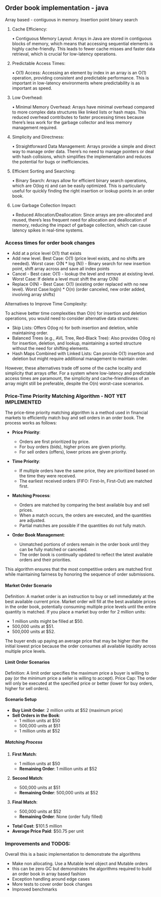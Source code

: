 ## Order book implementation - java

Array based - contiguous in memory. Insertion point binary search

1. Cache Efficiency:

   •	Contiguous Memory Layout: Arrays in Java are stored in contiguous blocks of memory, which means that accessing sequential elements is highly cache-friendly. This leads to fewer cache misses and faster data retrieval, which is crucial for low-latency operations.
2. Predictable Access Times:

   •	O(1) Access: Accessing an element by index in an array is an O(1) operation, providing consistent and predictable performance. This is important in low-latency environments where predictability is as important as speed.
3. Low Overhead:

   •	Minimal Memory Overhead: Arrays have minimal overhead compared to more complex data structures like linked lists or hash maps. This reduced overhead contributes to faster processing times because there’s less work for the garbage collector and less memory management required.
4. Simplicity and Directness:

   •	Straightforward Data Management: Arrays provide a simple and direct way to manage order data. There’s no need to manage pointers or deal with hash collisions, which simplifies the implementation and reduces the potential for bugs or inefficiencies.
5. Efficient Sorting and Searching:

   •	Binary Search: Arrays allow for efficient binary search operations, which are O(log n) and can be easily optimized. This is particularly useful for quickly finding the right insertion or lookup points in an order book.
6. Low Garbage Collection Impact:

   •	Reduced Allocation/Deallocation: Since arrays are pre-allocated and reused, there’s less frequent need for allocation and deallocation of memory, reducing the impact of garbage collection, which can cause latency spikes in real-time systems.

### Access times for order book changes
* Add at a price level O(1) that exists
* Add new level. Best Case: O(1) (price level exists, and no shifts are needed). Worst case: O(N * log (N)) - Binary search for new insertion point, shift array across and save all index points
* Cancel - Best case:  O(1) - lookup the level and remove at existing level. Worst Case:  If delete a level must shift the array O(N)
* Replace O(N) - Best Case: O(1) (existing order replaced with no new level). Worst Case:log(n) * O(n) (order canceled, new order added, involving array shifts)

Alternatives to Improve Time Complexity:

To achieve better time complexities than O(n) for insertion and deletion operations, you would need to consider alternative data structures:

* Skip Lists: Offers O(log n) for both insertion and deletion, while maintaining order.
* Balanced Trees (e.g., AVL Tree, Red-Black Tree): Also provides O(log n) for insertion, deletion, and lookup, maintaining a sorted structure without the need for shifting elements.
* Hash Maps Combined with Linked Lists: Can provide O(1) insertion and deletion but might require additional management to maintain order.

However, these alternatives trade off some of the cache locality and simplicity that arrays offer. For a system where low-latency and predictable access times are paramount, the simplicity and cache-friendliness of an array might still be preferable, despite the O(n) worst-case scenarios.

### Price-Time Priority Matching Algorithm - NOT YET IMPLEMENTED

The price-time priority matching algorithm is a method used in financial markets to efficiently match buy and sell orders in an order book. The process works as follows:

- **Price Priority**:
    - Orders are first prioritized by price.
    - For buy orders (bids), higher prices are given priority.
    - For sell orders (offers), lower prices are given priority.

- **Time Priority**:
    - If multiple orders have the same price, they are prioritized based on the time they were received.
    - The earliest received orders (FIFO: First-In, First-Out) are matched first.

- **Matching Process**:
    - Orders are matched by comparing the best available buy and sell prices.
    - When a match occurs, the orders are executed, and the quantities are adjusted.
    - Partial matches are possible if the quantities do not fully match.

- **Order Book Management**:
    - Unmatched portions of orders remain in the order book until they can be fully matched or canceled.
    - The order book is continually updated to reflect the latest available orders and their priorities.

This algorithm ensures that the most competitive orders are matched first while maintaining fairness by honoring the sequence of order submissions.

#### Market Order Scenario 

Definition: A market order is an instruction to buy or sell immediately at the best available current price. Market order will fill at the best available prices in the order book, potentially consuming multiple price levels until the entire quantity is matched.
If you place a market buy order for 2 million units:

* 1 million units might be filled at $50.
* 500,000 units at $51.
* 500,000 units at $52.

The buyer ends up paying an average price that may be higher than the initial lowest price because the order consumes all available liquidity across multiple price levels.

#### Limit Order Scenarios

Definition: A limit order specifies the maximum price a buyer is willing to pay (or the minimum price a seller is willing to accept).
Price Cap: The order will only be executed at the specified price or better (lower for buy orders, higher for sell orders).

#### Scenario Setup
- **Buy Limit Order**: 2 million units at $52 (maximum price)
- **Sell Orders in the Book**:
    - 1 million units at $50
    - 500,000 units at $51
    - 1 million units at $52

##### Matching Process
1. **First Match**:
    - 1 million units at $50
    - **Remaining Order**: 1 million units at $52

2. **Second Match**:
    - 500,000 units at $51
    - **Remaining Order**: 500,000 units at $52

3. **Final Match**:
    - 500,000 units at $52
    - **Remaining Order**: None (order fully filled)

- **Total Cost**: $101.5 million
- **Average Price Paid**: $50.75 per unit

### Improvements and TODOS:

Overall this is a basic implementation to demonstrate the algorithms

* Make non allocating. Use a Mutable level object and Mutable orders
* this can be zero GC but demonstrates the algorithms required to build an order book in array based fashion
* Exception handling around edge cases
* More tests to cover order book changes
* Improved benchmarks

